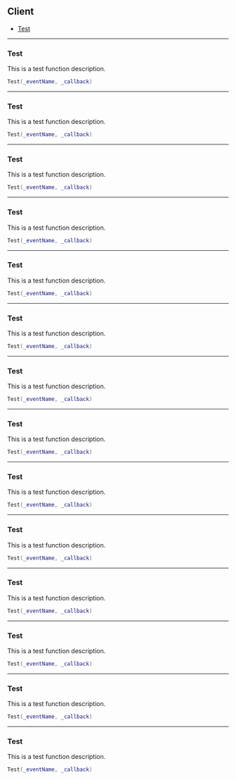 ## Client

- [Test](#test)

---

### Test
This is a test function description.

```lua
Test(_eventName, _callback)
```
---

### Test
This is a test function description.

```lua
Test(_eventName, _callback)
```
---

### Test
This is a test function description.

```lua
Test(_eventName, _callback)
```
---

### Test
This is a test function description.

```lua
Test(_eventName, _callback)
```
---

### Test
This is a test function description.

```lua
Test(_eventName, _callback)
```
---

### Test
This is a test function description.

```lua
Test(_eventName, _callback)
```
---

### Test
This is a test function description.

```lua
Test(_eventName, _callback)
```
---

### Test
This is a test function description.

```lua
Test(_eventName, _callback)
```
---

### Test
This is a test function description.

```lua
Test(_eventName, _callback)
```
---

### Test
This is a test function description.

```lua
Test(_eventName, _callback)
```
---

### Test
This is a test function description.

```lua
Test(_eventName, _callback)
```
---

### Test
This is a test function description.

```lua
Test(_eventName, _callback)
```
---

### Test
This is a test function description.

```lua
Test(_eventName, _callback)
```
---

### Test
This is a test function description.

```lua
Test(_eventName, _callback)
```
